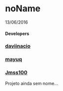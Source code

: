 # noName
13/06/2016
<h4> Developers </h4>
  <h3 margin="0px"> <a href="https://github.com/daviinacio"> daviinacio </a> </h3>
  <h3> <a href="https://github.com/mayuq"> mayuq </a> </h3>
  <h3>  <a href="https://github.com/Jmss100"> Jmss100 </a> </h3>
Projeto ainda sem nome...
